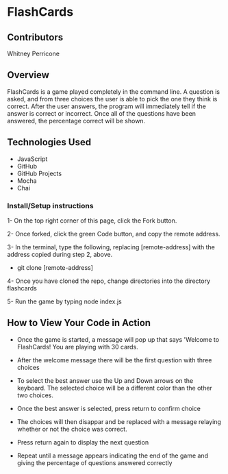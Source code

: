 # FlashCards

## Contributors
Whitney Perricone

## Overview

FlashCards is a game played completely in the command line. A question is asked, and from three choices the user is able to pick the one they think is correct. After the user answers, the program will immediately tell if the answer is correct or incorrect. Once all of the questions have been answered, the percentage correct will be shown.


## Technologies Used
- JavaScript 
- GitHub 
- GitHub Projects
- Mocha 
- Chai


### Install/Setup instructions
1- On the top right corner of this page, click the Fork button.

2- Once forked, click the green Code button, and copy the remote address.

3- In the terminal, type the following, replacing [remote-address] with the address copied during step 2, above.

- git clone [remote-address] 

4- Once you have cloned the repo, change directories into the directory flashcards

5- Run the game by typing node index.js

## How to View Your Code in Action

- Once the game is started, a message will pop up that says 'Welcome to FlashCards! You are playing with 30 cards.

- After the welcome message there will be the first question with three choices
- To select the best answer use the Up and Down arrows on the keyboard. The selected choice will be a different color than the other two choices. 
- Once the best answer is selected, press return to confirm choice
- The choices will then disappar and be replaced with a message relaying whether or not the choice was correct.
- Press return again to display the next question
- Repeat until a message appears indicating the end of the game and giving the percentage of questions answered correctly

